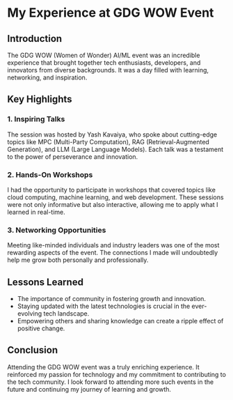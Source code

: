 # My Experience at GDG WOW Event

## Introduction
The GDG WOW (Women of Wonder) AI/ML event was an incredible experience that brought together tech enthusiasts, developers, and innovators from diverse backgrounds. It was a day filled with learning, networking, and inspiration.

## Key Highlights

### 1. Inspiring Talks
The session was hosted by Yash Kavaiya, who spoke about cutting-edge topics like MPC (Multi-Party Computation), RAG (Retrieval-Augmented Generation), and LLM (Large Language Models). Each talk was a testament to the power of perseverance and innovation.

### 2. Hands-On Workshops
I had the opportunity to participate in workshops that covered topics like cloud computing, machine learning, and web development. These sessions were not only informative but also interactive, allowing me to apply what I learned in real-time.

### 3. Networking Opportunities
Meeting like-minded individuals and industry leaders was one of the most rewarding aspects of the event. The connections I made will undoubtedly help me grow both personally and professionally.

## Lessons Learned
- The importance of community in fostering growth and innovation.
- Staying updated with the latest technologies is crucial in the ever-evolving tech landscape.
- Empowering others and sharing knowledge can create a ripple effect of positive change.

## Conclusion
Attending the GDG WOW event was a truly enriching experience. It reinforced my passion for technology and my commitment to contributing to the tech community. I look forward to attending more such events in the future and continuing my journey of learning and growth.